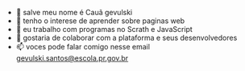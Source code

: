 - 👋 salve meu nome é Cauã gevulski
- 👀 tenho o interese de aprender sobre paginas web
- 🌱 eu trabalho com programas no Scrath e JavaScript
- 💞️ gostaria de colaborar com a plataforma e seus desenvolvedores 
- 📫 voces pode falar comigo nesse email gevulski.santos@escola.pr.gov.br
  
<!---
Gevulski/Gevulski is a ✨ special ✨ repository because its `README.md` (this file) appears on your GitHub profile.
You can click the Preview link to take a look at your changes.
--->
